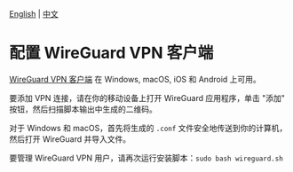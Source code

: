 [English](clients.md) | [中文](clients-zh.md)

# 配置 WireGuard VPN 客户端

[WireGuard VPN 客户端](https://www.wireguard.com/install/) 在 Windows, macOS, iOS 和 Android 上可用。

要添加 VPN 连接，请在你的移动设备上打开 WireGuard 应用程序，单击 "添加" 按钮，然后扫描脚本输出中生成的二维码。

对于 Windows 和 macOS，首先将生成的 `.conf` 文件安全地传送到你的计算机，然后打开 WireGuard 并导入文件。

要管理 WireGuard VPN 用户，请再次运行安装脚本：`sudo bash wireguard.sh`
